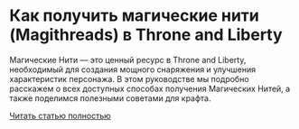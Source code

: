 # Как получить магические нити (Magithreads) в Throne and Liberty



Магические Нити — это ценный ресурс в Throne and Liberty, необходимый для создания мощного снаряжения и улучшения характеристик персонажа. В этом руководстве мы подробно расскажем о всех доступных способах получения Магических Нитей, а также поделимся полезными советами для крафта.

[Читать статью полностью](https://xyberbara.com/gaming/magithreads-throne-and-liberty/)
